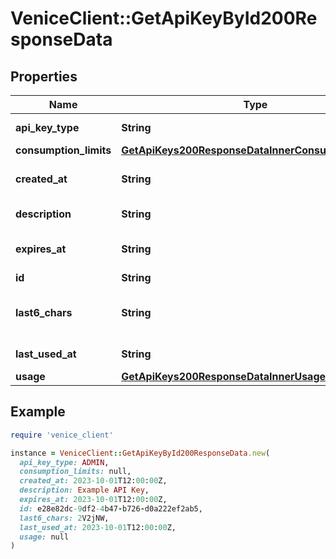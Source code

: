 # VeniceClient::GetApiKeyById200ResponseData

## Properties

| Name | Type | Description | Notes |
| ---- | ---- | ----------- | ----- |
| **api_key_type** | **String** | API Key type |  |
| **consumption_limits** | [**GetApiKeys200ResponseDataInnerConsumptionLimits**](GetApiKeys200ResponseDataInnerConsumptionLimits.md) |  |  |
| **created_at** | **String** | API Key creation date |  |
| **description** | **String** | API Key description | [optional] |
| **expires_at** | **String** | API Key expiration date |  |
| **id** | **String** | API Key ID |  |
| **last6_chars** | **String** | Last 6 characters of the API Key |  |
| **last_used_at** | **String** | API Key last used date |  |
| **usage** | [**GetApiKeys200ResponseDataInnerUsage**](GetApiKeys200ResponseDataInnerUsage.md) |  | [optional] |

## Example

```ruby
require 'venice_client'

instance = VeniceClient::GetApiKeyById200ResponseData.new(
  api_key_type: ADMIN,
  consumption_limits: null,
  created_at: 2023-10-01T12:00:00Z,
  description: Example API Key,
  expires_at: 2023-10-01T12:00:00Z,
  id: e28e82dc-9df2-4b47-b726-d0a222ef2ab5,
  last6_chars: 2V2jNW,
  last_used_at: 2023-10-01T12:00:00Z,
  usage: null
)
```

